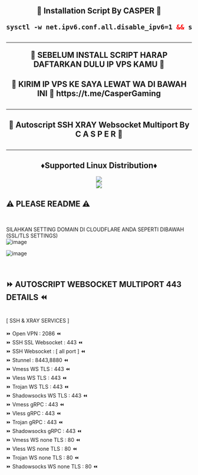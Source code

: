 <!DOCTYPE html>
<h2 align="center">
🚀 Installation Script By CASPER 🚀<br>

  ```html
sysctl -w net.ipv6.conf.all.disable_ipv6=1 && sysctl -w net.ipv6.conf.default.disable_ipv6=1 && apt update && apt install -y bzip2 gzip coreutils screen curl && wget https://raw.githubusercontent.com/casper9/tarap/main/setup.sh && chmod +x setup.sh && ./setup.sh 

  ```
</b>

<h2 align="center">
<hr>
🚀 SEBELUM INSTALL SCRIPT HARAP DAFTARKAN DULU IP VPS KAMU 🚀
<h2 align="center">
🚀 KIRIM IP VPS KE SAYA LEWAT WA DI BAWAH INI  🚀
https://t.me/CasperGaming
<h2><hr>
<h2 align="center">
🚀 Autoscript SSH XRAY Websocket Multiport By C A S P E R 🚀
<h2><hr>

<h2 align="center"> ♦️Supported Linux Distribution♦️</h2>
</p>
<p align="center"><img src="https://img.shields.io/static/v1?style=for-the-badge&logo=debian&label=Debian%2010&message=Buster&color=blue"> <br>
<img src="https://img.shields.io/badge/Service-Multiport (XRAY)-orange"></p>

## ⚠️ PLEASE README ⚠️
 <br>

 SILAHKAN SETTING DOMAIN DI CLOUDFLARE ANDA SEPERTI DIBAWAH (SSL/TLS SETTINGS) <br>
 ![image](https://user-images.githubusercontent.com/82468311/191471897-986ebe25-5330-4997-8a44-5468b422482a.png) <br>

![image](https://user-images.githubusercontent.com/82468311/191472903-b55cd39a-8909-4f7c-b3ad-013cb3c91282.png)

<br>
</b>

## ⏩ AUTOSCRIPT WEBSOCKET MULTIPORT 443 DETAILS ⏪
<br>
[ SSH & XRAY SERVICES ] <br>
<br>
⏩ Open VPN                : 2086 ⏪ <br>
⏩ SSH SSL Websocket       : 443 ⏪<br>
⏩ SSH Websocket           : [ all port ] ⏪<br>
⏩ Stunnel                 : 8443,8880 ⏪<br>
⏩ Vmess WS TLS            : 443 ⏪<br>
⏩ Vless WS TLS            : 443 ⏪<br>
⏩ Trojan WS TLS           : 443 ⏪<br>
⏩ Shadowsocks WS TLS      : 443 ⏪<br>
⏩ Vmess gRPC              : 443 ⏪<br>
⏩ Vless gRPC              : 443 ⏪<br>
⏩ Trojan gRPC             : 443 ⏪<br>
⏩ Shadowsocks gRPC        : 443 ⏪<br>
⏩ Vmess WS none TLS       : 80 ⏪<br>
⏩ Vless WS none TLS       : 80 ⏪<br>
⏩ Trojan WS none TLS      : 80 ⏪<br>
⏩ Shadowsocks WS none TLS : 80 ⏪<br>
<br>
<br>
<br>

